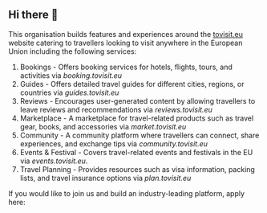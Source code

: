 ## Hi there 👋

This organisation builds features and experiences around the [tovisit.eu](https://tovisit.eu) website catering to travellers looking to visit anywhere in the European Union including the following services:
1. Bookings - Offers booking services for hotels, flights, tours, and activities via _booking.tovisit.eu_
2. Guides - Offers detailed travel guides for different cities, regions, or countries via _guides.tovisit.eu_
3. Reviews - Encourages user-generated content by allowing travellers to leave reviews and recommendations via _reviews.tovisit.eu_
4. Marketplace - A marketplace for travel-related products such as travel gear, books, and accessories via _market.tovisit.eu_
5. Community - A community platform where travellers can connect, share experiences, and exchange tips via _community.tovisit.eu_
6. Events & Festival - Covers travel-related events and festivals in the EU via _events.tovisit.eu_.
7. Travel Planning - Provides resources such as visa information, packing lists, and travel insurance options via _plan.tovisit.eu_

If you would like to join us and build an industry-leading platform, apply here: 
